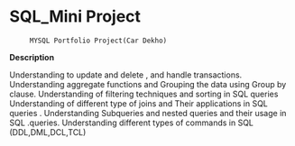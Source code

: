 # SQL_Mini Project

         MYSQL Portfolio Project(Car Dekho)
**Description**

Understanding to update and delete , and handle transactions.
Understanding aggregate functions and Grouping the data using Group by clause.
Understanding of filtering techniques and sorting in SQL queries
Understanding of different type of joins and Their applications  in SQL queries .
Understanding Subqueries and nested queries and their usage in SQL .queries.
Understanding different types of commands in SQL (DDL,DML,DCL,TCL)

